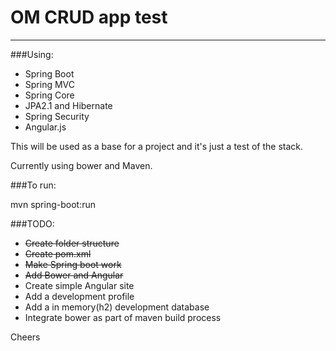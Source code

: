 # OM CRUD app test

---------------

###Using:

 * Spring Boot
 * Spring MVC
 * Spring Core
 * JPA2.1 and Hibernate
 * Spring Security
 * Angular.js

This will be used as a base for a project and it's just a test of the stack.

Currently using bower and Maven.

###To run:

mvn spring-boot:run

###TODO:

* ~~Create folder structure~~
* ~~Create pom.xml~~
* ~~Make Spring boot work~~
* ~~Add Bower and Angular~~
* Create simple Angular site
* Add a development profile
* Add a in memory(h2) development database
* Integrate bower as part of maven build process

Cheers
